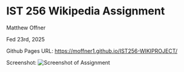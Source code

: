 # IST 256 Wikipedia Assignment

Matthew Offner

Fed 23rd, 2025

Github Pages URL: https://moffner1.github.io/IST256-WIKIPROJECT/

Screenshot: 
![Screenshot of Assignment](./Webpage.png)

